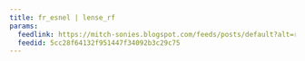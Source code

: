 ```yaml
---
title: fr_esnel | lense_rf
params:
  feedlink: https://mitch-sonies.blogspot.com/feeds/posts/default?alt=rss
  feedid: 5cc28f64132f951447f34092b3c29c75
---
```

